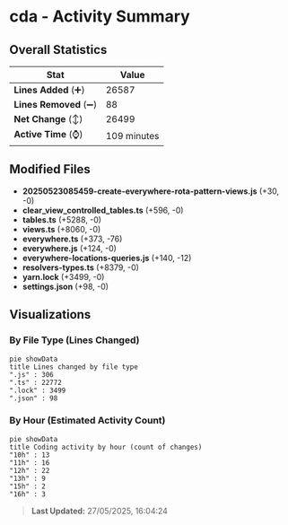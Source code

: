 # cda - Activity Summary 

## Overall Statistics

| Stat                   | Value                                                             |
| ---------------------- | ----------------------------------------------------------------- |
| **Lines Added** (➕)   | 26587                                          |
| **Lines Removed** (➖) | 88                                        |
| **Net Change** (↕)    | 26499                |
| **Active Time** (⌚)   | 109 minutes |


## Modified Files
- **20250523085459-create-everywhere-rota-pattern-views.js** (+30, -0)
- **clear_view_controlled_tables.ts** (+596, -0)
- **tables.ts** (+5288, -0)
- **views.ts** (+8060, -0)
- **everywhere.ts** (+373, -76)
- **everywhere.js** (+124, -0)
- **everywhere-locations-queries.js** (+140, -12)
- **resolvers-types.ts** (+8379, -0)
- **yarn.lock** (+3499, -0)
- **settings.json** (+98, -0)

## Visualizations

### By File Type (Lines Changed)

```mermaid
pie showData
title Lines changed by file type
".js" : 306
".ts" : 22772
".lock" : 3499
".json" : 98
```

### By Hour (Estimated Activity Count)

```mermaid
pie showData
title Coding activity by hour (count of changes)
"10h" : 13
"11h" : 16
"12h" : 22
"13h" : 9
"15h" : 2
"16h" : 3
```


> **Last Updated:** 27/05/2025, 16:04:24